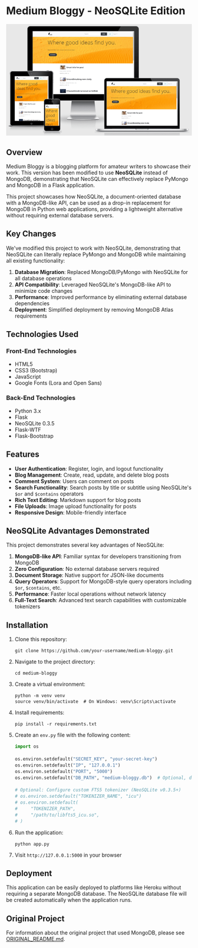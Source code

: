 # Medium Bloggy - NeoSQLite Edition

![Medium Bloggy Responsive](static/img/am-i-responsive.PNG)

## Overview

Medium Bloggy is a blogging platform for amateur writers to showcase their work. This version has been modified to use **NeoSQLite** instead of MongoDB, demonstrating that NeoSQLite can effectively replace PyMongo and MongoDB in a Flask application.

This project showcases how NeoSQLite, a document-oriented database with a MongoDB-like API, can be used as a drop-in replacement for MongoDB in Python web applications, providing a lightweight alternative without requiring external database servers.

## Key Changes

We've modified this project to work with NeoSQLite, demonstrating that NeoSQLite can literally replace PyMongo and MongoDB while maintaining all existing functionality:

1. **Database Migration**: Replaced MongoDB/PyMongo with NeoSQLite for all database operations
2. **API Compatibility**: Leveraged NeoSQLite's MongoDB-like API to minimize code changes
3. **Performance**: Improved performance by eliminating external database dependencies
4. **Deployment**: Simplified deployment by removing MongoDB Atlas requirements

## Technologies Used

### Front-End Technologies
- HTML5
- CSS3 (Bootstrap)
- JavaScript
- Google Fonts (Lora and Open Sans)

### Back-End Technologies
- Python 3.x
- Flask
- NeoSQLite 0.3.5
- Flask-WTF
- Flask-Bootstrap

## Features

- **User Authentication**: Register, login, and logout functionality
- **Blog Management**: Create, read, update, and delete blog posts
- **Comment System**: Users can comment on posts
- **Search Functionality**: Search posts by title or subtitle using NeoSQLite's `$or` and `$contains` operators
- **Rich Text Editing**: Markdown support for blog posts
- **File Uploads**: Image upload functionality for posts
- **Responsive Design**: Mobile-friendly interface

## NeoSQLite Advantages Demonstrated

This project demonstrates several key advantages of NeoSQLite:

1. **MongoDB-like API**: Familiar syntax for developers transitioning from MongoDB
2. **Zero Configuration**: No external database servers required
3. **Document Storage**: Native support for JSON-like documents
4. **Query Operators**: Support for MongoDB-style query operators including `$or`, `$contains`, etc.
5. **Performance**: Faster local operations without network latency
6. **Full-Text Search**: Advanced text search capabilities with customizable tokenizers

## Installation

1. Clone this repository:
   ```
   git clone https://github.com/your-username/medium-bloggy.git
   ```

2. Navigate to the project directory:
   ```
   cd medium-bloggy
   ```

3. Create a virtual environment:
   ```
   python -m venv venv
   source venv/bin/activate  # On Windows: venv\Scripts\activate
   ```

4. Install requirements:
   ```
   pip install -r requirements.txt
   ```

5. Create an `env.py` file with the following content:
   ```python
   import os

   os.environ.setdefault("SECRET_KEY", "your-secret-key")
   os.environ.setdefault("IP", "127.0.0.1")
   os.environ.setdefault("PORT", "5000")
   os.environ.setdefault("DB_PATH", "medium-bloggy.db")  # Optional, defaults to medium-bloggy.db
   
   # Optional: Configure custom FTS5 tokenizer (NeoSQLite v0.3.5+)
   # os.environ.setdefault("TOKENIZER_NAME", "icu")
   # os.environ.setdefault(
   #     "TOKENIZER_PATH",
   #     "/path/to/libfts5_icu.so",
   # )
   ```

6. Run the application:
   ```
   python app.py
   ```

7. Visit `http://127.0.0.1:5000` in your browser

## Deployment

This application can be easily deployed to platforms like Heroku without requiring a separate MongoDB database. The NeoSQLite database file will be created automatically when the application runs.

## Original Project

For information about the original project that used MongoDB, please see [ORIGINAL_README.md](ORIGINAL_README.md).
